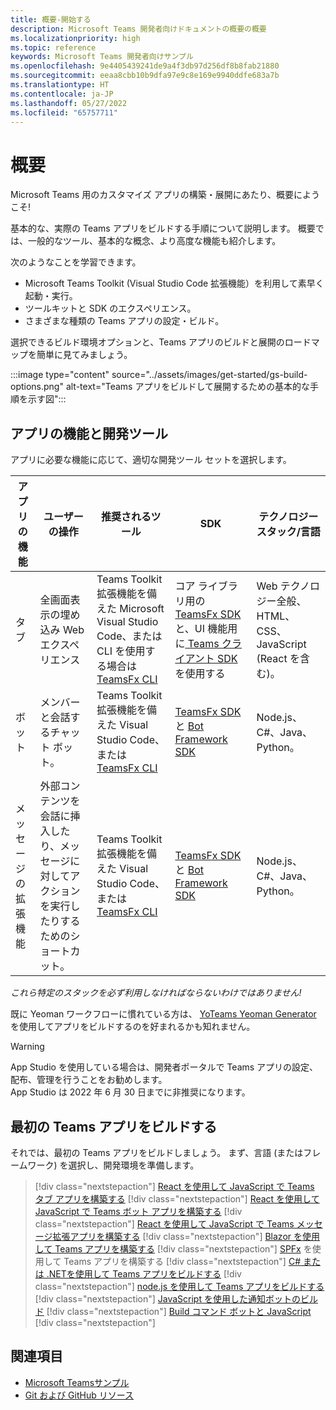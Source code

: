 ```yaml
---
title: 概要-開始する
description: Microsoft Teams 開発者向けドキュメントの概要の概要
ms.localizationpriority: high
ms.topic: reference
keywords: Microsoft Teams 開発者向けサンプル
ms.openlocfilehash: 9e4405439241de9a4f3db97d256df8b8fab21880
ms.sourcegitcommit: eeaa8cbb10b9dfa97e9c8e169e9940ddfe683a7b
ms.translationtype: HT
ms.contentlocale: ja-JP
ms.lasthandoff: 05/27/2022
ms.locfileid: "65757711"
---
```

# <a name="get-started"></a>概要

Microsoft Teams 用のカスタマイズ アプリの構築・展開にあたり、概要にようこそ!

基本的な、実際の Teams アプリをビルドする手順について説明します。 概要では、一般的なツール、基本的な概念、より高度な機能も紹介します。

次のようなことを学習できます。

- Microsoft Teams Toolkit (Visual Studio Code 拡張機能）を利用して素早く起動・実行。
- ツールキットと SDK のエクスペリエンス。
- さまざまな種類の Teams アプリの設定・ビルド。

選択できるビルド環境オプションと、Teams アプリのビルドと展開のロードマップを簡単に見てみましょう。

:::image type="content" source="../assets/images/get-started/gs-build-options.png" alt-text="Teams アプリをビルドして展開するための基本的な手順を示す図":::

## <a name="app-capabilities-and-development-tools"></a>アプリの機能と開発ツール

アプリに必要な機能に応じて、適切な開発ツール セットを選択します。

| アプリの機能 | ユーザーの操作 | 推奨されるツール | SDK | テクノロジー スタック/言語 |
|--------|-------------|--------|--------|--------|
| タブ | 全画面表示の埋め込み Web エクスペリエンス | Teams Toolkit 拡張機能を備えた Microsoft Visual Studio Code、または CLI を使用する場合は [TeamsFx CLI](https://github.com/OfficeDev/TeamsFx/blob/dev/docs/cli/user-manual.md) | コア ライブラリ用の [TeamsFx SDK](/javascript/api/@microsoft/teamsfx/?view=msteams-client-js-latest&preserve-view=true)と、UI 機能用に[ Teams クライアント SDK](/javascript/api/overview/msteams-client?view=msteams-client-js-latest&preserve-view=true)を使用する | Web テクノロジー全般、HTML、CSS、JavaScript (React を含む)。 |
| ボット | メンバーと会話するチャット ボット。 | Teams Toolkit 拡張機能を備えた Visual Studio Code、または [TeamsFx CLI](https://github.com/OfficeDev/TeamsFx/blob/dev/docs/cli/user-manual.md) | [TeamsFx SDK](/javascript/api/@microsoft/teamsfx/?view=msteams-client-js-latest&preserve-view=true) と [Bot Framework SDK](https://dev.botframework.com/) | Node.js、C#、Java、Python。 |
| メッセージの拡張機能 | 外部コンテンツを会話に挿入したり、メッセージに対してアクションを実行したりするためのショートカット。 | Teams Toolkit 拡張機能を備えた Visual Studio Code、または [TeamsFx CLI](https://github.com/OfficeDev/TeamsFx/blob/dev/docs/cli/user-manual.md) | [TeamsFx SDK](/javascript/api/@microsoft/teamsfx/?view=msteams-client-js-latest&preserve-view=true) と [Bot Framework SDK](https://dev.botframework.com/) | Node.js、C#、Java、Python。 |

*これら特定のスタックを必ず利用しなければならないわけではありません!*

既に Yeoman ワークフローに慣れている方は、 [YoTeams Yeoman Generator](https://github.com/pnp/generator-teams/blob/master/docs/docs/tutorials/build-your-first-microsoft-teams-app.md) を使用してアプリをビルドするのを好まれるかも知れません。

> [!WARNING]
> App Studio を使用している場合は、開発者ポータルで Teams アプリの設定、配布、管理を行うことをお勧めします。<br> App Studio は 2022 年 6 月 30 日までに非推奨になります。

## <a name="build-your-first-teams-app"></a>最初の Teams アプリをビルドする

それでは、最初の Teams アプリをビルドしましょう。 まず、言語 (またはフレームワーク) を選択し、開発環境を準備します。

> [!div class="nextstepaction"]
> [React を使用して JavaScript で Teams タブ アプリを構築する](../sbs-gs-javascript.yml)
> [!div class="nextstepaction"]
> [React を使用して JavaScript で Teams ボット アプリを構築する](../sbs-gs-bot.yml)
> [!div class="nextstepaction"]
> [React を使用して JavaScript で Teams メッセージ拡張アプリを構築する](../sbs-gs-msgext.yml)
> [!div class="nextstepaction"]
> [Blazor を使用して Teams アプリを構築する](../sbs-gs-blazorupdate.yml)
> [!div class="nextstepaction"]
> [SPFx](../sbs-gs-spfx.yml) を使用して Teams アプリを構築する
> [!div class="nextstepaction"]
> [C# または .NETを使用して Teams アプリをビルドする](../sbs-gs-csharp.yml)
> [!div class="nextstepaction"]
> [node.js を使用して Teams アプリをビルドする](../sbs-gs-nodejs.yml)
> [!div class="nextstepaction"]
> [JavaScript を使用した通知ボットのビルド](../sbs-gs-notificationbot.yml)
> [!div class="nextstepaction"]
> [Build コマンド ボットと JavaScript](../sbs-gs-commandbot.yml)
> [!div class="nextstepaction"]

## <a name="see-also"></a>関連項目

* [Microsoft Teamsサンプル](https://github.com/OfficeDev/Microsoft-Teams-Samples#microsoft-teams-samples)
* [Git および GitHub リソース](/contribute/additional-resources)
